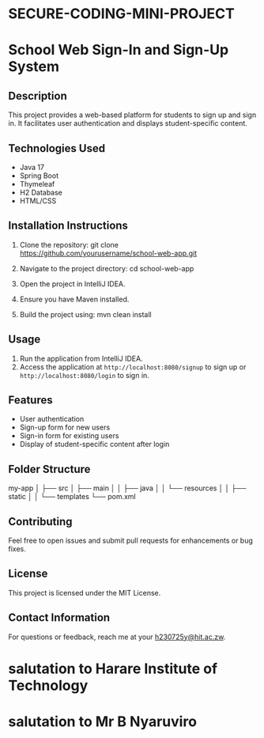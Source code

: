 # SECURE-CODING-MINI-PROJECT
# School Web Sign-In and Sign-Up System

## Description
This project provides a web-based platform for students to sign up and sign in. It facilitates user authentication and displays student-specific content.

## Technologies Used
- Java 17
- Spring Boot
- Thymeleaf
- H2 Database
- HTML/CSS

## Installation Instructions
1. Clone the repository:
git clone https://github.com/yourusername/school-web-app.git


2. Navigate to the project directory:
cd school-web-app


3. Open the project in IntelliJ IDEA.
4. Ensure you have Maven installed.
5. Build the project using:
mvn clean install


## Usage
1. Run the application from IntelliJ IDEA.
2. Access the application at `http://localhost:8080/signup` to sign up or `http://localhost:8080/login` to sign in.

## Features
- User authentication
- Sign-up form for new users
- Sign-in form for existing users
- Display of student-specific content after login

## Folder Structure
my-app │ ├── src │ ├── main │ │ ├── java │ │ └── resources │ │ ├── static │ │ └── templates └── pom.xml


## Contributing
Feel free to open issues and submit pull requests for enhancements or bug fixes.

## License
This project is licensed under the MIT License.

## Contact Information
For questions or feedback, reach me at your h230725y@hit.ac.zw.

# salutation to Harare Institute of Technology 
# salutation to Mr B Nyaruviro 
